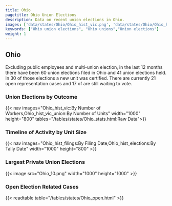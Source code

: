 ```yaml
---
title: Ohio
pagetitle: Ohio Union Elections
description: Data on recent union elections in Ohio.
images: ['data/states/Ohio/Ohio_hist_vic.png', 'data/states/Ohio/Ohio_hist_size.png', 'data/states/Ohio/Ohio_10.png']
keywords: ["Ohio union elections", "Ohio unions","Union elections"]
weight: 1
---
```

##  Ohio

Excluding public employees and multi-union election, in the last 12 months there have been 60 union elections filed in Ohio and 41 union elections held. In 30 of those elections a new unit was certified. There are currently 21 open representation cases and 17 of are still waiting to vote.

### Union Elections by Outcome
{{< nav images="Ohio_hist_vic:By Number of Workers,Ohio_hist_vic_union:By Number of Units" width="1000" height="800" tables="/tables/states/Ohio_stats.html:Raw Data">}}

### Timeline of Activity by Unit Size
{{< nav images="Ohio_hist_filings:By Filing Date,Ohio_hist_elections:By Tally Date" width="1000" height="800" >}}

### Largest Private Union Elections
{{< image src="Ohio_10.png" width="1000" height="1000"  >}}

### Open Election Related Cases
{{< readtable table="/tables/states/Ohio_open.html" >}}

